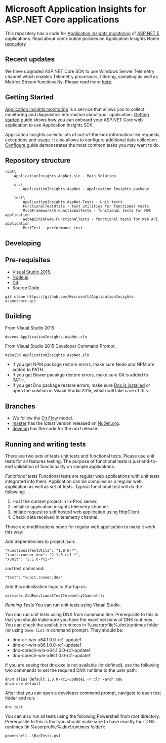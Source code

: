 Microsoft Application Insights for ASP.NET Core applications
=============================================================

This repository has a code for [Application Insights monitoring](http://azure.microsoft.com/en-us/services/application-insights/) of [ASP.NET 5](https://github.com/aspnet/home) applications. Read about contribution policies on Application Insights Home [repository](https://github.com/microsoft/ApplicationInsights-home)

Recent updates
--------------
We have upgraded ASP.NET Core SDK to use Windows Server Telemetry channel which enables Telemetry processors, filtering, sampling as well as Metrics Stream functionality. Please read more [here](https://github.com/Microsoft/ApplicationInsights-aspnetcore/wiki/Telemetry-Processors:-Sampling-and-Metrics-Stream).

Getting Started
---------------

[Application Insights monitoring](http://azure.microsoft.com/en-us/services/application-insights/) is a service that allows you to collect monitoring and diagnostics information about your application. [Getting started](https://github.com/Microsoft/ApplicationInsights-aspnet5/wiki/Getting-Started) guide shows how you can onboard your ASP.NET Core web application to use Application Insights SDK.

Application Insights collects lots of out-of-the-box information like requests, exceptions and usage. It also allows to configure additional data collection.  [Configure](https://github.com/Microsoft/ApplicationInsights-aspnet5/wiki/Configure) guide demonstrates the most common tasks you may want to do.


Repository structure
--------------------

```
root\
    ApplicationInsights.AspNet.sln - Main Solution

    src\
        ApplicationInsights.AspNet - Application Insights package

    test\
        ApplicationInsights.AspNet.Tests - Unit tests
        FunctionalTestUtils - test utilities for functional tests
        Mvc6Framework45.FunctionalTests - functional tests for MVC application
        WebApiShimFw46.FunctionalTests - functional tests for Web API application
        PerfTest - performance test
```

Developing
----------

## Pre-requisites
- [Visual Studio 2015](https://www.visualstudio.com/en-us/downloads/visual-studio-2015-downloads-vs.aspx).
- [Node.js](https://nodejs.org/download).
- [Git](http://git-scm.com/download).
- Source Code.
```
git clone https://github.com/Microsoft/ApplicationInsights-aspnetcore.git
```

## Building
From Visual Studio 2015
```
devenv ApplicationInsights.AspNet.sln
```

From Visual Studio 2015 Developer Command Prompt.
```
msbuild ApplicationInsights.AspNet.sln
```
- If you get NPM package restore errors, make sure Node and NPM are added to PATH.
- If you get Bower pacakge restore errors, make sure Git is added to PATH.
- If you get Dnu package restore errors, make sure [Dnx is installed](https://github.com/dotnet/coreclr/blob/master/Documentation/get-dotnetcore-dnx-windows.md) or open the solution in Visual Studio 2015, which will take care of this.

## Branches
- We follow the [Git Flow](http://nvie.com/posts/a-successful-git-branching-model) model.
- [master](https://github.com/Microsoft/ApplicationInsights-aspnet5/tree/master) has the _latest_ version released on [NuGet.org](https://www.nuget.org/packages/Microsoft.ApplicationInsights.AspNet).
- [develop](https://github.com/Microsoft/ApplicationInsights-aspnet5/tree/develop) has the code for the _next_ release.

Running and writing tests
-------------------------
There are two sets of tests unit tests and functional tests. Please use unit tests for all features testing. The purpose of functional tests is just end-to-end validation of functionality on sample applications.


*Functional tests*
Functional tests are regular web applications with unit tests integrated into them. Application can be compiled as a regular web application as well as set of tests. Typical functional test will do the following:

1. Host the current project in In-Proc server.
2. Initialize application insights telemetry channel.
3. Initiate request to self hosted web application using HttpClient.
4. Check data received in telemetry channel.

Those are modifications made for regular web application to make it work this way:

Add dependencies to project.json:


```
"FunctionalTestUtils": "1.0.0-*",
"xunit.runner.dnx": "2.1.0-rc1-*",
"xunit": "2.1.0-rc1-*"
```

and test command:

```
"test": "xunit.runner.dnx"
```

Add this initialization logic to Startup.cs:

```
services.AddFunctionalTestTelemetryChannel();
```

*Running Tests*
You can run unit tests using Visual Studio.

You can run unit tests using DNX from command line. Prerequisite to this is that you should make sure you have the exact versions of DNX runtimes. You can check the available runtimes in %userprofile%\.dnx\runtimes folder (or using ```dnvm list``` in command prompt). They should be:
* dnx-clr-win-x64.1.0.0-rc1-update1
* dnx-clr-win-x86.1.0.0-rc1-update1
* dnx-coreclr-win-x64.1.0.0-rc1-update1
* dnx-coreclr-win-x86.1.0.0-rc1-update1

If you are seeing that dnx.exe is not available (or defined), use the following two commands to set the required DNX runtime to the user path:

```
dnvm alias default 1.0.0-rc1-update1 -r clr -arch x86
dnvm use default
```

After that you can open a developer command prompt, navigate to each test folder and run:
```
dnx test
```

You can also run all tests using the following Powershell from root directory. Prerequisite to this is that you should make sure to have exactly four DNX runtimes (in %userprofile%\.dnx\runtimes folder):

```
powershell .\RunTests.ps1
```

